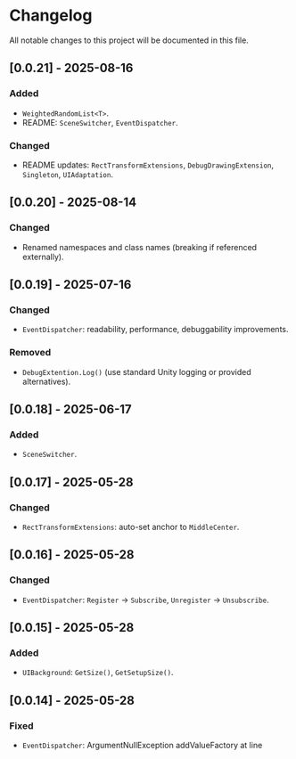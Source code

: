 # Changelog
All notable changes to this project will be documented in this file.

## [0.0.21] - 2025-08-16
### Added
- `WeightedRandomList<T>`.
- README: `SceneSwitcher`, `EventDispatcher`.

### Changed
- README updates: `RectTransformExtensions`, `DebugDrawingExtension`, `Singleton`, `UIAdaptation`.

## [0.0.20] - 2025-08-14
### Changed
- Renamed namespaces and class names (breaking if referenced externally).

## [0.0.19] - 2025-07-16
### Changed
- `EventDispatcher`: readability, performance, debuggability improvements.

### Removed
- `DebugExtention.Log()` (use standard Unity logging or provided alternatives).

## [0.0.18] - 2025-06-17
### Added
- `SceneSwitcher`.

## [0.0.17] - 2025-05-28
### Changed
- `RectTransformExtensions`: auto-set anchor to `MiddleCenter`.

## [0.0.16] - 2025-05-28
### Changed
- `EventDispatcher`: `Register` → `Subscribe`, `Unregister` → `Unsubscribe`.

## [0.0.15] - 2025-05-28
### Added
- `UIBackground`: `GetSize()`, `GetSetupSize()`.

## [0.0.14] - 2025-05-28
### Fixed
- `EventDispatcher`: ArgumentNullException addValueFactory at line